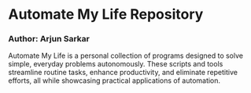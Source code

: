 # Automate My Life Repository
### Author: Arjun Sarkar

Automate My Life is a personal collection of programs designed to solve simple, everyday problems autonomously. These scripts and tools streamline routine tasks, enhance productivity, and eliminate repetitive efforts, all while showcasing practical applications of automation.